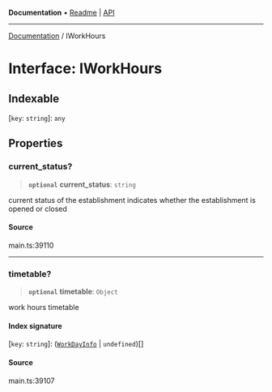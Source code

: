 **Documentation** • [Readme](../README.md) \| [API](../globals.md)

***

[Documentation](../README.md) / IWorkHours

# Interface: IWorkHours

## Indexable

 \[`key`: `string`\]: `any`

## Properties

### current\_status?

> **`optional`** **current\_status**: `string`

current status of the establishment
indicates whether the establishment is opened or closed

#### Source

main.ts:39110

***

### timetable?

> **`optional`** **timetable**: `Object`

work hours timetable

#### Index signature

 \[`key`: `string`\]: ([`WorkDayInfo`](../classes/WorkDayInfo.md) \| `undefined`)[]

#### Source

main.ts:39107
